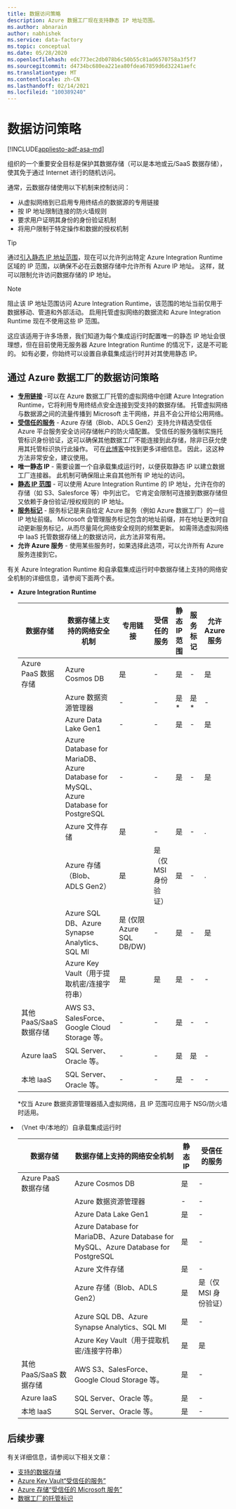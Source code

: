 ```yaml
---
title: 数据访问策略
description: Azure 数据工厂现在支持静态 IP 地址范围。
ms.author: abnarain
author: nabhishek
ms.service: data-factory
ms.topic: conceptual
ms.date: 05/28/2020
ms.openlocfilehash: edc773ec2db078b6c50b55c81ad6570758a3f5f7
ms.sourcegitcommit: d4734bc680ea221ea80fdea67859d6d32241aefc
ms.translationtype: MT
ms.contentlocale: zh-CN
ms.lasthandoff: 02/14/2021
ms.locfileid: "100389240"
---
```

# <a name="data-access-strategies"></a>数据访问策略

[!INCLUDE[appliesto-adf-asa-md](includes/appliesto-adf-asa-md.md)]

组织的一个重要安全目标是保护其数据存储（可以是本地或云/SaaS 数据存储），使其免于通过 Internet 进行的随机访问。 

通常，云数据存储使用以下机制来控制访问：
* 从虚拟网络到已启用专用终结点的数据源的专用链接
* 按 IP 地址限制连接的防火墙规则
* 要求用户证明其身份的身份验证机制
* 将用户限制于特定操作和数据的授权机制

> [!TIP]
> 通过[引入静态 IP 地址范围](./azure-integration-runtime-ip-addresses.md)，现在可以允许列出特定 Azure Integration Runtime 区域的 IP 范围，以确保不必在云数据存储中允许所有 Azure IP 地址。 这样，就可以限制允许访问数据存储的 IP 地址。

> [!NOTE] 
> 阻止该 IP 地址范围访问 Azure Integration Runtime，该范围的地址当前仅用于数据移动、管道和外部活动。 启用托管虚拟网络的数据流和 Azure Integration Runtime 现在不使用这些 IP 范围。 

这应该适用于许多场景，我们知道为每个集成运行时配置唯一的静态 IP 地址会很理想，但在目前使用无服务器 Azure Integration Runtime 的情况下，这是不可能的。 如有必要，你始终可以设置自承载集成运行时并对其使用静态 IP。 

## <a name="data-access-strategies-through-azure-data-factory"></a>通过 Azure 数据工厂的数据访问策略

* **[专用链接](../private-link/private-link-overview.md)** -可以在 Azure 数据工厂托管的虚拟网络中创建 Azure Integration Runtime，它将利用专用终结点安全连接到受支持的数据存储。 托管虚拟网络与数据源之间的流量传播到 Microsoft 主干网络，并且不会公开给公用网络。
* **[受信任的服务](../storage/common/storage-network-security.md#exceptions)** - Azure 存储（Blob、ADLS Gen2）支持允许精选受信任 Azure 平台服务安全访问存储帐户的防火墙配置。 受信任的服务强制实施托管标识身份验证，这可以确保其他数据工厂不能连接到此存储，除非已获允使用其托管标识执行此操作。 可在[此博客](https://techcommunity.microsoft.com/t5/azure-data-factory/data-factory-is-now-a-trusted-service-in-azure-storage-and-azure/ba-p/964993)中找到更多详细信息。 因此，这这种方法非常安全，建议使用。 
* **唯一静态 IP** - 需要设置一个自承载集成运行时，以便获取静态 IP 以建立数据工厂连接器。 此机制可确保阻止来自其他所有 IP 地址的访问。 
* **[静态 IP 范围](./azure-integration-runtime-ip-addresses.md)** - 可以使用 Azure Integration Runtime 的 IP 地址，允许在你的存储（如 S3、Salesforce 等）中列出它。 它肯定会限制可连接到数据存储但又依赖于身份验证/授权规则的 IP 地址。
* **[服务标记](../virtual-network/service-tags-overview.md)** - 服务标记是来自给定 Azure 服务（例如 Azure 数据工厂）的一组 IP 地址前缀。 Microsoft 会管理服务标记包含的地址前缀，并在地址更改时自动更新服务标记，从而尽量简化网络安全规则的频繁更新。 如需筛选虚拟网络中 IaaS 托管数据存储上的数据访问，此方法非常有用。
* **允许 Azure 服务** - 使用某些服务时，如果选择此选项，可以允许所有 Azure 服务连接到它。 

有关 Azure Integration Runtime 和自承载集成运行时中数据存储上支持的网络安全机制的详细信息，请参阅下面两个表。  
* **Azure Integration Runtime**

    | 数据存储                  | 数据存储上支持的网络安全机制 | 专用链接     | 受信任的服务     | 静态 IP 范围 | 服务标记 | 允许 Azure 服务 |
    |------------------------------|-------------------------------------------------------------|---------------------|-----------------|--------------|----------------------|-----------------|
    | Azure PaaS 数据存储       | Azure Cosmos DB                                     | 是              | -                   | 是             | -            | 是                  |
    |                              | Azure 数据资源管理器                                 | -                | -                   | 是*            | 是*         | -                    |
    |                              | Azure Data Lake Gen1                                | -                | -                   | 是             | -            | 是                  |
    |                              | Azure Database for MariaDB、Azure Database for MySQL、Azure Database for PostgreSQL       | -                | -                   | 是             | -            | 是                  |
    |                              | Azure 文件存储                                  | 是              | -                   | 是             | -            | .                    |
    |                              | Azure 存储（Blob、ADLS Gen2）                     | 是              | 是（仅 MSI 身份验证） | 是             | -            | .                    |
    |                              | Azure SQL DB、Azure Synapse Analytics、SQL Ml  | 是 (仅限 Azure SQL DB/DW)         | -                   | 是             | -            | 是                  |
    |                              | Azure Key Vault（用于提取机密/连接字符串） | 是      | 是                 | 是             | -            | -                    |
    | 其他 PaaS/SaaS 数据存储 | AWS S3、SalesForce、Google Cloud Storage 等。    | -                | -                   | 是             | -            | -                    |
    | Azure laaS                   | SQL Server、Oracle 等。                          | -                | -                   | 是             | 是          | -                    |
    | 本地 laaS              | SQL Server、Oracle 等。                          | -                | -                   | 是             | -            | -                    |
    
    *仅当 Azure 数据资源管理器插入虚拟网络，且 IP 范围可应用于 NSG/防火墙时适用。 

* （Vnet 中/本地的）自承载集成运行时
    
    | 数据存储                  | 数据存储上支持的网络安全机制         | 静态 IP | 受信任的服务  |
    |--------------------------------|---------------------------------------------------------------|-----------|---------------------|
    | Azure PaaS 数据存储       | Azure Cosmos DB                                               | 是       | -                   |
    |                                | Azure 数据资源管理器                                           | -         | -                   |
    |                                | Azure Data Lake Gen1                                          | 是       | -                   |
    |                                | Azure Database for MariaDB、Azure Database for MySQL、Azure Database for PostgreSQL               | 是       | -                   |
    |                                | Azure 文件存储                                            | 是       | -                   |
    |                                | Azure 存储（Blob、ADLS Gen2）                             | 是       | 是（仅 MSI 身份验证） |
    |                                | Azure SQL DB、Azure Synapse Analytics、SQL Ml          | 是       | -                   |
    |                                | Azure Key Vault（用于提取机密/连接字符串） | 是       | 是                 |
    | 其他 PaaS/SaaS 数据存储 | AWS S3、SalesForce、Google Cloud Storage 等。              | 是       | -                   |
    | Azure laaS                     | SQL Server、Oracle 等。                                  | 是       | -                   |
    | 本地 laaS              | SQL Server、Oracle 等。                                  | 是       | -                   |    

## <a name="next-steps"></a>后续步骤

有关详细信息，请参阅以下相关文章：
* [支持的数据存储](./copy-activity-overview.md#supported-data-stores-and-formats)
* [Azure Key Vault“受信任的服务”](../key-vault/general/overview-vnet-service-endpoints.md#trusted-services)
* [Azure 存储“受信任的 Microsoft 服务”](../storage/common/storage-network-security.md#trusted-microsoft-services)
* [数据工厂的托管标识](./data-factory-service-identity.md)